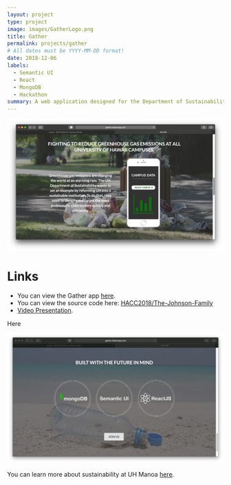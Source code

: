 ```yaml
---
layout: project
type: project
image: images/GatherLogo.png
title: Gather
permalink: projects/gather
# All dates must be YYYY-MM-DD format!
date: 2018-12-06
labels:
  - Semantic UI
  - React
  - MongoDB
  - Hackathon
summary: A web application designed for the Department of Sustainability.
---
```


<img class="ui image" src="../images/landing1.png">

# Links

* You can view the Gather app [here](http://gather.meteorapp.com/#/).
* You can view the source code here: <a href="https://github.com/HACC2018/The-Johnson-Family"><i class="large github icon"></i>HACC2018/The-Johnson-Family</a>
* [Video Presentation](https://www.youtube.com/watch?time_continue=45&v=XZxnj_RrCKs).

Here




<img class="ui image" src="../images/landing4.png">

You can learn more about sustainability at UH Manoa [here](http://manoa.hawaii.edu/sustainability/).



